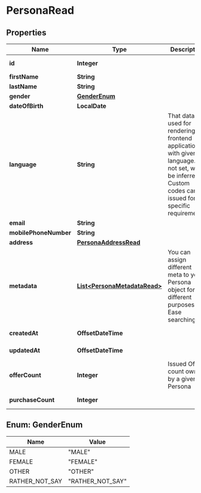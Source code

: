 

# PersonaRead



## Properties

| Name | Type | Description | Notes |
|------------ | ------------- | ------------- | -------------|
|**id** | **Integer** |  |  [optional] [readonly] |
|**firstName** | **String** |  |  [optional] |
|**lastName** | **String** |  |  [optional] |
|**gender** | [**GenderEnum**](#GenderEnum) |  |  [optional] |
|**dateOfBirth** | **LocalDate** |  |  [optional] |
|**language** | **String** | That data is used for rendering the frontend application with given language. If not set, will be inferred. Custom codes can be issued for specific requirements. |  [optional] |
|**email** | **String** |  |  [optional] |
|**mobilePhoneNumber** | **String** |  |  [optional] |
|**address** | [**PersonaAddressRead**](PersonaAddressRead.md) |  |  [optional] |
|**metadata** | [**List&lt;PersonaMetadataRead&gt;**](PersonaMetadataRead.md) | You can assign different meta to your Persona object for different purposes. eg. Ease searching. |  [optional] |
|**createdAt** | **OffsetDateTime** |  |  [optional] [readonly] |
|**updatedAt** | **OffsetDateTime** |  |  [optional] [readonly] |
|**offerCount** | **Integer** | Issued Offers count owned by a given Persona |  [optional] [readonly] |
|**purchaseCount** | **Integer** |  |  [optional] [readonly] |



## Enum: GenderEnum

| Name | Value |
|---- | -----|
| MALE | &quot;MALE&quot; |
| FEMALE | &quot;FEMALE&quot; |
| OTHER | &quot;OTHER&quot; |
| RATHER_NOT_SAY | &quot;RATHER_NOT_SAY&quot; |



